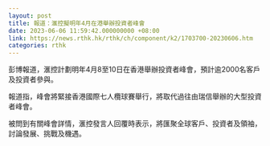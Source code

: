 ```yaml
---
layout: post
title: 報道：滙控擬明年4月在港舉辦投資者峰會
date: 2023-06-06 11:59:42.000000000 +08:00
link: https://news.rthk.hk/rthk/ch/component/k2/1703700-20230606.htm
categories: rthk
---
```


彭博報道，滙控計劃明年4月8至10日在香港舉辦投資者峰會，預計逾2000名客戶及投資者參與。

報道指，峰會將緊接香港國際七人欖球賽舉行，將取代過往由瑞信舉辦的大型投資者峰會。

被問到有關峰會詳情，滙控發言人回覆時表示，將匯聚全球客戶、投資者及領袖，討論發展、挑戰及機遇。
